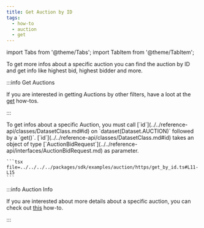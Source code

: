 ```yaml
---
title: Get Auction by ID
tags:
  - how-to
  - auction
  - get
---
```


import Tabs from '@theme/Tabs';
import TabItem from '@theme/TabItem';

To get more infos about a specific auction you can find the auction by ID and get info like highest bid, highest bidder and more.

:::info Get Auctions

If you are interested in getting Auctions by other filters, have a loot at the [get](./get.md) how-tos.

:::

<Tabs>
  <TabItem value="https" label="HTTPS">
    To get infos about a specific Auction, you must call [`id`](../../reference-api/classes/DatasetClass.md#id) on `dataset(Dataset.AUCTION)` followed by a `get()`.
    [`id`](../../reference-api/classes/DatasetClass.md#id) takes an object of type [`AuctionBidRequest`](../../reference-api/interfaces/AuctionBidRequest.md) as parameter.

    ```tsx file=../../../../packages/sdk/examples/auction/https/get_by_id.ts#L11-L15
    ```
  </TabItem>
</Tabs>

:::info Auction Info

If you are interested about more details about a specific auction, you can check out [this](./get-by-id.md) how-to.

:::
